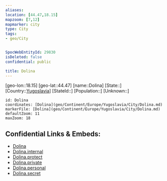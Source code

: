 ```yaml
---
aliases: 
location: [44.47,18.15]
mapzoom: [7,12] 
mapmarker: city 
type: City
tags:
- geo/City


SpocWebEntityId: 29830
isDeleted: false
confidential: public

title: Dolina
---
```

[geo-lon::18.15]
[geo-lat::44.47]
[name::Dolina]
[State::]
[Country::[Yugoslavia](geo/Continent/Europe/Yugoslavia.md)]
[StateId::]
[Population::]
[Unknown::]


```leaflet
id: Dolina
coordinates: [Dolina](geo/Continent/Europe/Yugoslavia/City/Dolina.md)
markerFile: [Dolina](geo/Continent/Europe/Yugoslavia/City/Dolina.md)
defaultZoom: 11 
maxZoom: 18
```


## Confidential Links & Embeds: 
- [Dolina](../../../../../../_public/geo/Continent/Europe/Yugoslavia/City/Dolina.md) 
- [Dolina.internal](../../../../../../_internal/geo/Continent/Europe/Yugoslavia/City/Dolina.internal.md) 
- [Dolina.protect](../../../../../../_protect/geo/Continent/Europe/Yugoslavia/City/Dolina.protect.md) 
- [Dolina.private](../../../../../../_private/geo/Continent/Europe/Yugoslavia/City/Dolina.private.md) 
- [Dolina.personal](../../../../../../_personal/geo/Continent/Europe/Yugoslavia/City/Dolina.personal.md) 
- [Dolina.secret](../../../../../../_secret/geo/Continent/Europe/Yugoslavia/City/Dolina.secret.md) 
